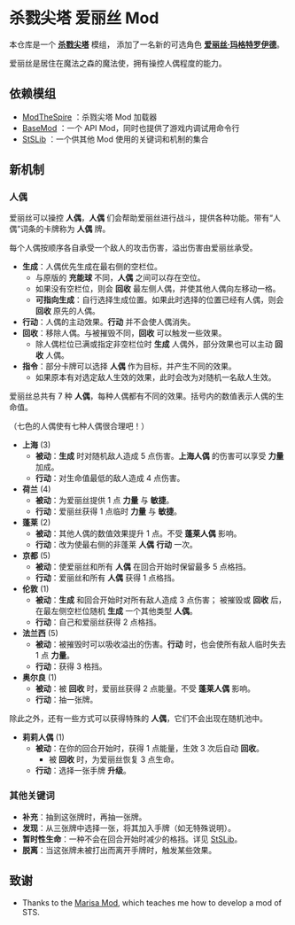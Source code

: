 # 杀戮尖塔 爱丽丝 Mod

本仓库是一个 [**杀戮尖塔**](https://store.steampowered.com/app/646570/Slay_the_Spire/) 模组，
添加了一名新的可选角色 [**爱丽丝·玛格特罗伊德**](https://zh.moegirl.org.cn/%E7%88%B1%E4%B8%BD%E4%B8%9D%C2%B7%E7%8E%9B%E6%A0%BC%E7%89%B9%E7%BD%97%E4%BE%9D%E5%BE%B7/)。

爱丽丝是居住在魔法之森的魔法使，拥有操控人偶程度的能力。

## 依赖模组
* [ModTheSpire](https://github.com/kiooeht/ModTheSpire) ：杀戮尖塔 Mod 加载器
* [BaseMod](https://github.com/daviscook477/BaseMod) ：一个 API Mod，同时也提供了游戏内调试用命令行
* [StSLib](https://github.com/kiooeht/StSLib) ：一个供其他 Mod 使用的关键词和机制的集合

## 新机制

### 人偶

爱丽丝可以操控 **人偶**，**人偶** 们会帮助爱丽丝进行战斗，提供各种功能。带有“人偶”词条的卡牌称为 **人偶** 牌。

每个人偶按顺序各自承受一个敌人的攻击伤害，溢出伤害由爱丽丝承受。

- **生成**：人偶优先生成在最右侧的空栏位。
  - 与原版的 **充能球** 不同，**人偶** 之间可以存在空位。
  - 如果没有空栏位，则会 **回收** 最左侧人偶，并使其他人偶向左移动一格。
  - **可指向生成**：自行选择生成位置。如果此时选择的位置已经有人偶，则会 **回收** 原先的人偶。
- **行动**：人偶的主动效果。**行动** 并不会使人偶消失。
- **回收**：移除人偶。与被摧毁不同，**回收** 可以触发一些效果。
  - 除人偶栏位已满或指定非空栏位时 **生成** 人偶外，部分效果也可以主动 **回收** 人偶。
- **指令**：部分卡牌可以选择 **人偶** 作为目标，并产生不同的效果。
  - 如果原本有对选定敌人生效的效果，此时会改为对随机一名敌人生效。

爱丽丝总共有 7 种 **人偶**，每种人偶都有不同的效果。括号内的数值表示人偶的生命值。

（七色的人偶使有七种人偶很合理吧！）

- **上海** (3)
  - **被动**：**生成** 时对随机敌人造成 5 点伤害。**上海人偶** 的伤害可以享受 **力量** 加成。
  - **行动**：对生命值最低的敌人造成 4 点伤害。
- **荷兰** (4)
  - **被动**：为爱丽丝提供 1 点 **力量** 与 **敏捷**。
  - **行动**：爱丽丝获得 1 点临时 **力量** 与 **敏捷**。
- **蓬莱** (2)
  - **被动**：其他人偶的数值效果提升 1 点。不受 **蓬莱人偶** 影响。
  - **行动**：改为使最右侧的非蓬莱 **人偶** **行动** 一次。
- **京都** (5)
  - **被动**：使爱丽丝和所有 **人偶** 在回合开始时保留最多 5 点格挡。
  - **行动**：爱丽丝和所有 **人偶** 获得 1 点格挡。
- **伦敦** (1)
  - **被动**：**生成** 和回合开始时对所有敌人造成 3 点伤害；
             被摧毁或 **回收** 后，在最左侧空栏位随机 **生成** 一个其他类型 **人偶**。
  - **行动**：自己和爱丽丝获得 2 点格挡。
- **法兰西** (5)
  - **被动**：被摧毁时可以吸收溢出的伤害。**行动** 时，也会使所有敌人临时失去 1 点 **力量**。
  - **行动**：获得 3 格挡。
- **奥尔良** (1)
  - **被动**：被 **回收** 时，爱丽丝获得 2 点能量。不受 **蓬莱人偶** 影响。
  - **行动**：抽一张牌。

除此之外，还有一些方式可以获得特殊的 **人偶**，它们不会出现在随机池中。

- **莉莉人偶** (1)
  - **被动**：在你的回合开始时，获得 1 点能量，生效 3 次后自动 **回收**。
    - 被 **回收** 时，为爱丽丝恢复 3 点生命。
  - **行动**：选择一张手牌 **升级**。

### 其他关键词

- **补充**：抽到这张牌时，再抽一张牌。
- **发现**：从三张牌中选择一张，将其加入手牌（如无特殊说明）。
- **暂时性生命**：一种不会在回合开始时减少的格挡。详见 [StSLib](https://github.com/kiooeht/StSLib)。
- **脱离**：当这张牌未被打出而离开手牌时，触发某些效果。

## 致谢
  - Thanks to the [Marisa Mod](https://github.com/lf201014/STS_ThMod_MRS), which teaches me how to develop a mod of STS.
